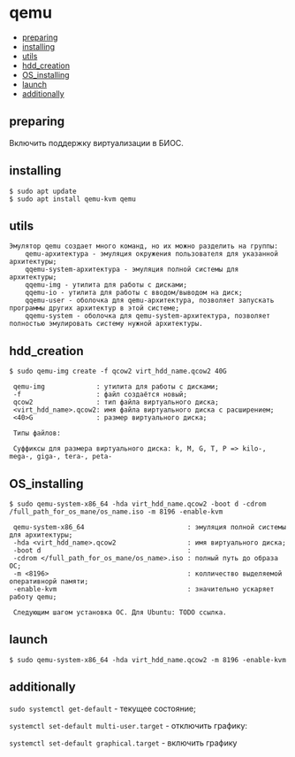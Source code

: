 # qemu

+ [preparing](#preparing)
+ [installing](#installing)
+ [utils](#utils)
+ [hdd_creation](#hdd_creation)
+ [OS_installing](#OS_installing)
+ [launch](#launch)
+ [additionally](#additionally)

## preparing

Включить поддержку виртуализации в БИОС.

## installing
```
$ sudo apt update 
$ sudo apt install qemu-kvm qemu
```

## utils

    Эмулятор qemu создает много команд, но их можно разделить на группы:
        qemu-архитектура - эмуляция окружения пользователя для указанной архитектуры;
        qqemu-system-архитектура - эмуляция полной системы для архитектуры;
        qqemu-img - утилита для работы с дисками;
        qqemu-io - утилита для работы с вводом/выводом на диск;
        qqemu-user - оболочка для qemu-архитектура, позволяет запускать программы других архитектур в этой системе;
        qqemu-system - оболочка для qemu-system-архитектура, позволяет полностью эмулировать систему нужной архитектуры.

## hdd_creation
```
$ sudo qemu-img create -f qcow2 virt_hdd_name.qcow2 40G
```
     qemu-img             : утилита для работы с дисками;
     -f                   : файл создаётся новый;
     qcow2                : тип файла виртуального диска;
     <virt_hdd_name>.qcow2: имя файла виртуального диска с расширением;
     <40>G                : размер виртуального диска;

     Типы файлов: 

     Суффиксы для размера виртуального диска: k, M, G, T, P => kilo-, mega-, giga-, tera-, peta-

## OS_installing
```
$ sudo qemu-system-x86_64 -hda virt_hdd_name.qcow2 -boot d -cdrom /full_path_for_os_mane/os_name.iso -m 8196 -enable-kvm
```
     qemu-system-x86_64                          : эмуляция полной системы для архитектуры;
     -hda <virt_hdd_name>.qcow2                  : имя виртуального диска;
     -boot d                                     : 
     -cdrom </full_path_for_os_mane/os_name>.iso : полный путь до образа ОС;
     -m <8196>                                   : колличество выделяемой оперативнорй памяти;
     -enable-kvm                                 : значительно ускаряет работу qemu;

     Следующим шагом установка ОС. Для Ubuntu: TODO ссылка.

## launch
```
$ sudo qemu-system-x86_64 -hda virt_hdd_name.qcow2 -m 8196 -enable-kvm
```

## additionally

`sudo systemctl get-default` - текущее состояние;

`systemctl set-default multi-user.target` - отключить графику:

`systemctl set-default graphical.target` - включить графику
